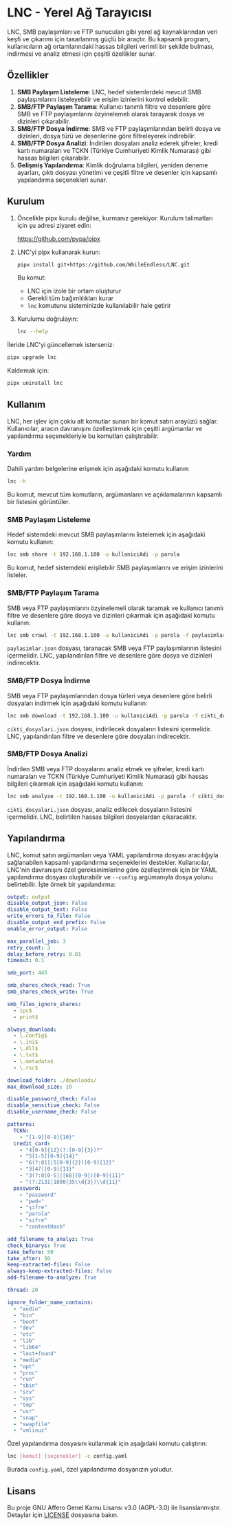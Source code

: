 # LNC - Yerel Ağ Tarayıcısı

LNC, SMB paylaşımları ve FTP sunucuları gibi yerel ağ kaynaklarından veri keşfi ve çıkarımı için tasarlanmış güçlü bir araçtır. Bu kapsamlı program, kullanıcıların ağ ortamlarındaki hassas bilgileri verimli bir şekilde bulması, indirmesi ve analiz etmesi için çeşitli özellikler sunar.

## Özellikler

1. **SMB Paylaşım Listeleme**: LNC, hedef sistemlerdeki mevcut SMB paylaşımlarını listeleyebilir ve erişim izinlerini kontrol edebilir.
2. **SMB/FTP Paylaşım Tarama**: Kullanıcı tanımlı filtre ve desenlere göre SMB ve FTP paylaşımlarını özyinelemeli olarak tarayarak dosya ve dizinleri çıkarabilir.
3. **SMB/FTP Dosya İndirme**: SMB ve FTP paylaşımlarından belirli dosya ve dizinleri, dosya türü ve desenlerine göre filtreleyerek indirebilir.
4. **SMB/FTP Dosya Analizi**: İndirilen dosyaları analiz ederek şifreler, kredi kartı numaraları ve TCKN (Türkiye Cumhuriyeti Kimlik Numarası) gibi hassas bilgileri çıkarabilir.
5. **Gelişmiş Yapılandırma**: Kimlik doğrulama bilgileri, yeniden deneme ayarları, çıktı dosyası yönetimi ve çeşitli filtre ve desenler için kapsamlı yapılandırma seçenekleri sunar.

## Kurulum

1. Öncelikle pipx kurulu değilse, kurmanız gerekiyor. Kurulum talimatları için şu adresi ziyaret edin:
   
   https://github.com/pypa/pipx

2. LNC'yi pipx kullanarak kurun:

   ```bash
   pipx install git+https://github.com/WhileEndless/LNC.git
   ```

   Bu komut:
   - LNC için izole bir ortam oluşturur
   - Gerekli tüm bağımlılıkları kurar
   - `lnc` komutunu sisteminizde kullanılabilir hale getirir

3. Kurulumu doğrulayın:

   ```bash
   lnc --help
   ```

İleride LNC'yi güncellemek isterseniz:

```bash
pipx upgrade lnc
```

Kaldırmak için:

```bash
pipx uninstall lnc
```

## Kullanım

LNC, her işlev için çoklu alt komutlar sunan bir komut satırı arayüzü sağlar. Kullanıcılar, aracın davranışını özelleştirmek için çeşitli argümanlar ve yapılandırma seçenekleriyle bu komutları çalıştırabilir.

### Yardım

Dahili yardım belgelerine erişmek için aşağıdaki komutu kullanın:

   ```bash
   lnc -h
   ```

Bu komut, mevcut tüm komutların, argümanların ve açıklamalarının kapsamlı bir listesini görüntüler.

### SMB Paylaşım Listeleme

Hedef sistemdeki mevcut SMB paylaşımlarını listelemek için aşağıdaki komutu kullanın:

   ```bash
   lnc smb share -t 192.168.1.100 -u kullaniciAdi -p parola
   ```

Bu komut, hedef sistemdeki erişilebilir SMB paylaşımlarını ve erişim izinlerini listeler.

### SMB/FTP Paylaşım Tarama

SMB veya FTP paylaşımlarını özyinelemeli olarak taramak ve kullanıcı tanımlı filtre ve desenlere göre dosya ve dizinleri çıkarmak için aşağıdaki komutu kullanın:

   ```bash
   lnc smb crawl -t 192.168.1.100 -u kullaniciAdi -p parola -f paylasimlar.json
   ```

`paylasimlar.json` dosyası, taranacak SMB veya FTP paylaşımlarının listesini içermelidir. LNC, yapılandırılan filtre ve desenlere göre dosya ve dizinleri indirecektir.

### SMB/FTP Dosya İndirme

SMB veya FTP paylaşımlarından dosya türleri veya desenlere göre belirli dosyaları indirmek için aşağıdaki komutu kullanın:

   ```bash
   lnc smb download -t 192.168.1.100 -u kullaniciAdi -p parola -f cikti_dosyalari.json
   ```

`cikti_dosyalari.json` dosyası, indirilecek dosyaların listesini içermelidir. LNC, yapılandırılan filtre ve desenlere göre dosyaları indirecektir.

### SMB/FTP Dosya Analizi

İndirilen SMB veya FTP dosyalarını analiz etmek ve şifreler, kredi kartı numaraları ve TCKN (Türkiye Cumhuriyeti Kimlik Numarası) gibi hassas bilgileri çıkarmak için aşağıdaki komutu kullanın:

   ```bash
   lnc smb analyze -t 192.168.1.100 -u kullaniciAdi -p parola -f cikti_dosyalari.json
   ```

`cikti_dosyalari.json` dosyası, analiz edilecek dosyaların listesini içermelidir. LNC, belirtilen hassas bilgileri dosyalardan çıkaracaktır.

## Yapılandırma

LNC, komut satırı argümanları veya YAML yapılandırma dosyası aracılığıyla sağlanabilen kapsamlı yapılandırma seçeneklerini destekler. Kullanıcılar, LNC'nin davranışını özel gereksinimlerine göre özelleştirmek için bir YAML yapılandırma dosyası oluşturabilir ve `--config` argümanıyla dosya yolunu belirtebilir. İşte örnek bir yapılandırma:

```yaml
output: output
disable_output_json: False
disable_output_text: False
write_errors_to_file: False
disable_output_end_prefix: False
enable_error_output: False

max_parallel_job: 3
retry_count: 3
delay_before_retry: 0.01
timeout: 0.1

smb_port: 445

smb_shares_check_read: True
smb_shares_check_write: True

smb_files_ignore_shares:
  - ipc$
  - print$

always_download:
  - \.config$
  - \.ini$
  - \.dll$
  - \.txt$
  - \.metadata$
  - \.rsc$

download_folder: ./downloads/
max_download_size: 10

disable_password_check: False
disable_sensitive_check: False
disable_username_check: False

patterns:
  TCKN:
    - "[1-9][0-9]{10}"
  credit_card:
    - "4[0-9]{12}(?:[0-9]{3})?"
    - "5[1-5][0-9]{14}"
    - "6(?:011|5[0-9]{2})[0-9]{12}"
    - "3[47][0-9]{13}"
    - "3(?:0[0-5]|[68][0-9])[0-9]{11}"
    - "(?:2131|1800|35\\d{3})\\d{11}"
  password:
    - "password"
    - "pwd="
    - "şifre"
    - "parola"
    - "sifre"
    - "contentHash"

add_filename_to_analyz: True
check_binarys: True
take_before: 50
take_after: 50
keep-extracted-files: False
always-keep-extracted-files: False
add-filename-to-analyze: True

thread: 20

ignore_folder_name_contains:
  - "audio"
  - "bin"
  - "boot"
  - "dev"
  - "etc"
  - "lib"
  - "lib64"
  - "lost+found"
  - "media"
  - "opt"
  - "proc"
  - "run"
  - "sbin"
  - "srv"
  - "sys"
  - "tmp"
  - "usr"
  - "snap"
  - "swapfile"
  - "vmlinuz"
```

Özel yapılandırma dosyasını kullanmak için aşağıdaki komutu çalıştırın:

   ```bash
   lnc [komut] [seçenekler] -c config.yaml
   ```

Burada `config.yaml`, özel yapılandırma dosyanızın yoludur.

## Lisans

Bu proje GNU Affero Genel Kamu Lisansı v3.0 (AGPL-3.0) ile lisanslanmıştır. Detaylar için [LICENSE](LICENSE) dosyasına bakın.